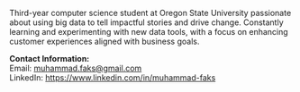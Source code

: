Third-year computer science student at Oregon State University passionate about using big data to tell impactful stories and drive change. Constantly learning and experimenting with new data tools, with a focus on enhancing customer experiences aligned with business goals.

**Contact Information:**    
Email: muhammad.faks@gmail.com     
LinkedIn: https://www.linkedin.com/in/muhammad-faks
